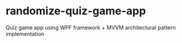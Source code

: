 # randomize-quiz-game-app
Quiz game app using WPF framework + MVVM architectural pattern implementation
